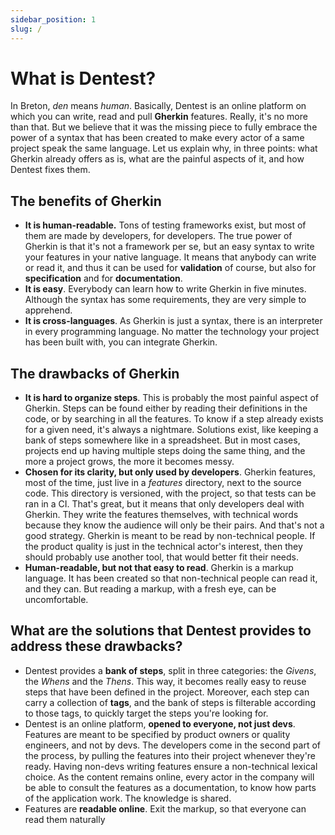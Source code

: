 ```yaml
---
sidebar_position: 1
slug: /
---
```


# What is Dentest?

In Breton, _den_ means _human_. Basically, Dentest is an online platform on which you can write, read and pull **Gherkin** features. 
Really, it's no more than that. But we believe that it was the missing piece to fully embrace
the power of a syntax that has been created to make every actor of a same project speak the same
language. Let us explain why, in three points: what Gherkin already offers as is, what are the painful aspects of it, 
and how Dentest fixes them. 

## The benefits of Gherkin

- **It is human-readable.** Tons of testing frameworks exist, but most of them are made by developers, for developers.
  The true power of Gherkin is that it's not a framework per se, but an easy syntax to write your features in your native language.
  It means that anybody can write or read it, and thus it can be used for **validation** of course, but also
  for **specification** and for **documentation**.
- **It is easy**. Everybody can learn how to write Gherkin in five minutes. Although the syntax has some
  requirements, they are very simple to apprehend.
- **It is cross-languages**. As Gherkin is just a syntax, there is an interpreter in every programming language. No
matter the technology your project has been built with, you can integrate Gherkin.

## The drawbacks of Gherkin

- **It is hard to organize steps**. This is probably the most painful aspect of Gherkin. 
  Steps can be found either by reading their definitions in the code, or by searching in all the features. To 
  know if a step already exists for a given need, it's always a nightmare. Solutions exist, like keeping
  a bank of steps somewhere like in a spreadsheet. But in most cases, projects end up having multiple steps doing the 
  same thing, and the more a project grows, the more it becomes messy.
- **Chosen for its clarity, but only used by developers**. Gherkin features, most of the time, just live in a _features_
  directory, next to the source code. This directory is versioned, with the project, so that tests can be ran in a CI.
  That's great, but it means that only developers deal with Gherkin. They write the features themselves, with technical 
  words because they know the audience will only be their pairs. And that's not a good strategy. Gherkin is meant to be
  read by non-technical people. If the product quality is just in the technical actor's interest, then they should 
  probably use another tool, that would better fit their needs. 
- **Human-readable, but not that easy to read**. Gherkin is a markup language. It has been created so that non-technical 
  people can read it, and they can. But reading a markup, with a fresh eye, can be uncomfortable.

## What are the solutions that Dentest provides to address these drawbacks?

- Dentest provides a **bank of steps**, split in three categories: the _Givens_, the _Whens_ and the _Thens_. 
  This way, it becomes really easy to reuse steps that have been defined in the project. Moreover, each step can carry
  a collection of **tags**, and the bank of steps is filterable according to those tags, to quickly target the
  steps you're looking for.
- Dentest is an online platform, **opened to everyone, not just devs**. Features are meant to be specified by product owners 
  or quality engineers, and not by devs. The developers come in the second part of the process, by pulling the features 
  into their project whenever they're ready.
  Having non-devs writing features ensure a non-technical lexical choice. As the content remains online, every actor in 
  the company will be able to consult the features as a documentation, to know how parts of the application work. The 
  knowledge is shared.
- Features are **readable online**. Exit the markup, so that everyone can read them naturally
